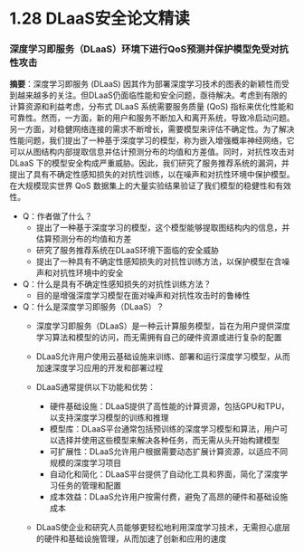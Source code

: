 # 1.28 DLaaS安全论文精读

### 深度学习即服务（DLaaS）环境下进行QoS预测并保护模型免受对抗性攻击

**摘要**：深度学习即服务 (DLaaS) 因其作为部署深度学习技术的图表的新颖性而受到越来越多的关注。但DLaaS仍面临性能和安全问题，亟待解决。考虑到有限的计算资源和利益考虑，分布式 DLaaS 系统需要服务质量 (QoS) 指标来优化性能和可靠性。然而，一方面，新的用户和服务不断加入和离开系统，导致冷启动问题。另一方面，对稳健网络连接的需求不断增长，需要模型来评估不确定性。为了解决性能问题，我们提出了一种基于深度学习的模型，称为嵌入增强概率神经网络，它可以从图结构内部提取信息并估计预测分布的均值和方差值。同时，对抗性攻击对 DLaaS 下的模型安全构成严重威胁。因此，我们研究了服务推荐系统的漏洞，并提出了具有不确定性感知损失的对抗性训练，以在噪声和对抗性环境中保护模型。在大规模现实世界 QoS 数据集上的大量实验结果验证了我们模型的稳健性和有效性。

- Q：作者做了什么？
  - 提出了一种基于深度学习的模型，这个模型能够提取图结构内的信息，并估算预测分布的均值和方差
  - 研究了服务推荐系统在DLaaS环境下面临的安全威胁
  - 提出了一种具有不确定性感知损失的对抗性训练方法，以保护模型在含噪声和对抗性环境中的安全
- Q：什么是具有不确定性感知损失的对抗性训练方法？
  - 目的是增强深度学习模型在面对噪声和对抗性攻击时的鲁棒性
- Q：什么是深度学习即服务（DLaaS）？
  - 深度学习即服务（DLaaS）是一种云计算服务模型，旨在为用户提供深度学习算法和模型的访问，而无需拥有自己的硬件资源或进行复杂的配置
  - DLaaS允许用户使用云基础设施来训练、部署和运行深度学习模型，从而加速深度学习应用的开发和部署过程
  - DLaaS通常提供以下功能和优势：
    - 硬件基础设施：DLaaS提供了高性能的计算资源，包括GPU和TPU，以支持深度学习模型的训练和推理
    - 模型库：DLaaS平台通常包括预训练的深度学习模型和算法，用户可以选择并使用这些模型来解决各种任务，而无需从头开始构建模型
    - 可扩展性：DLaaS允许用户根据需要动态扩展计算资源，以适应不同规模的深度学习项目
    - 自动化和简化：DLaaS平台提供了自动化工具和界面，简化了深度学习任务的管理和配置
    - 成本效益：DLaaS允许用户按需付费，避免了高昂的硬件和基础设施成本

  - DLaaS使企业和研究人员能够更轻松地利用深度学习技术，无需担心底层的硬件和基础设施管理，从而加速了创新和应用的速度